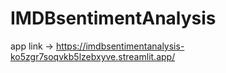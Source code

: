 # IMDBsentimentAnalysis


app link -> https://imdbsentimentanalysis-ko5zgr7soqvkb5lzebxyve.streamlit.app/
